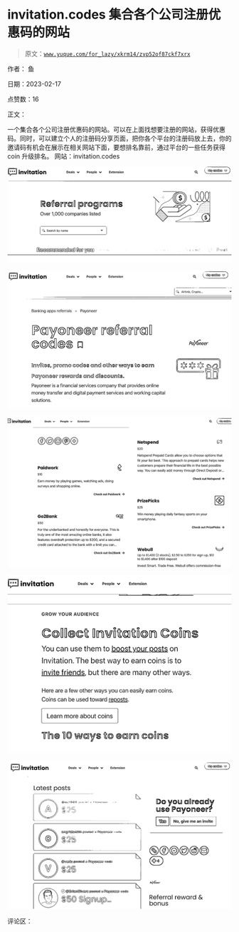 # invitation.codes 集合各个公司注册优惠码的网站

> 原文：[`www.yuque.com/for_lazy/xkrm14/zvp52of87ckf7xrx`](https://www.yuque.com/for_lazy/xkrm14/zvp52of87ckf7xrx)

作者： 鱼

日期：2023-02-17

点赞数：16

正文：

一个集合各个公司注册优惠码的网站。可以在上面找想要注册的网站，获得优惠码。同时，可以建立个人的注册码分享页面，把你各个平台的注册码放上去，你的邀请码有机会在展示在相关网站下面，要想排名靠前，通过平台的一些任务获得 coin 升级排名。 网站：invitation.codes

![](img/c3eecc2da7a5219df8d5188be420f6c6.png)

![](img/dad1d81206b34921504042d8593e595d.png)

![](img/31e5548aff1e9b4a8c4b28c65a185e26.png)

![](img/493d5c065be25123eb7f734698c10cff.png)

![](img/b3c837307ca55e4ef27183a26a31ae9b.png)

评论区：

